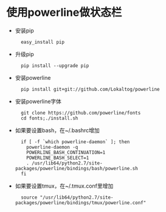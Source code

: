 # 使用powerline做状态栏
* 安装pip
    
        easy_install pip
* 升级pip
    
        pip install --upgrade pip
* 安装powerline

        pip install git+git://github.com/Lokaltog/powerline
* 安装powerline字体

        git clone https://github.com/powerline/fonts
        cd fonts;./install.sh
* 如果要设置bash，在~/.bashrc增加
    
        if [ -f `which powerline-daemon` ]; then
          powerline-daemon -q
          POWERLINE_BASH_CONTINUATION=1
          POWERLINE_BASH_SELECT=1
          . /usr/lib64/python2.7/site-packages/powerline/bindings/bash/powerline.sh
        fi
* 如果要设置tmux，在~/.tmux.conf里增加
    
        source "/usr/lib64/python2.7/site-packages/powerline/bindings/tmux/powerline.conf"

